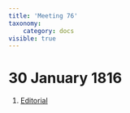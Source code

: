 ```yaml
---
title: 'Meeting 76'
taxonomy:
    category: docs
visible: true
---
```


# 30 January 1816

1. [Editorial](editorial)  
